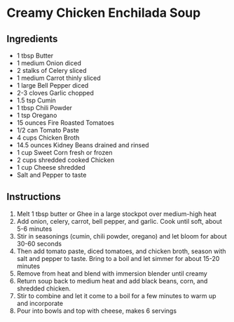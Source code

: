 # Creamy Chicken Enchilada Soup

## Ingredients

- 1 tbsp Butter
- 1 medium Onion diced
- 2 stalks of Celery sliced
- 1 medium Carrot thinly sliced
- 1 large Bell Pepper diced
- 2-3 cloves Garlic chopped
- 1.5 tsp Cumin
- 1 tbsp Chili Powder
- 1 tsp Oregano
- 15 ounces Fire Roasted Tomatoes
- 1/2 can Tomato Paste 
- 4 cups Chicken Broth
- 14.5 ounces Kidney Beans drained and rinsed
- 1 cup Sweet Corn fresh or frozen
- 2 cups shredded cooked Chicken
- 1 cup Cheese shredded
- Salt and Pepper to taste

## Instructions

1. Melt 1 tbsp butter or Ghee in a large stockpot over medium-high heat
2. Add onion, celery, carrot, bell pepper, and garlic. Cook until soft, about 5-6 minutes
3. Stir in seasonings (cumin, chili powder, oregano) and let bloom for about 30-60 seconds
4. Then add tomato paste, diced tomatoes, and chicken broth, season with salt and pepper to taste. Bring to a boil and let simmer for about 15-20 minutes
5. Remove from heat and blend with immersion blender until creamy
6. Return soup back to medium heat and add black beans, corn, and shredded chicken.
7. Stir to combine and let it come to a boil for a few minutes to warm up and incorporate
8. Pour into bowls and top with cheese, makes 6 servings